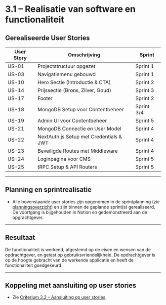 # 3.1 – Realisatie van software en functionaliteit

## Gerealiseerde User Stories

| User Story | Omschrijving | Sprint |
|------------|--------------|--------|
| US-01      | Projectstructuur opgezet | Sprint 1 |
| US-03      | Navigatiemenu gebouwd | Sprint 1 |
| US-10      | Hero Sectie (Introductie & CTA) | Sprint 2 |
| US-14      | Prijssectie (Brons, Zilver, Goud) | Sprint 3 |
| US-17      | Footer | Sprint 2 |
| US-18      | MongoDB Setup voor Contentbeheer | Sprint 3/4 |
| US-19      | Admin UI voor Contentbeheer | Sprint 5 |
| US-21      | MongoDB Connectie en User Model | Sprint 4 |
| US-22      | NextAuth.js Setup met Credentials & JWT | Sprint 4 |
| US-23      | Beveiligde Routes met Middleware | Sprint 4 |
| US-24      | Loginpagina voor CMS | Sprint 5 |
| US-25      | tRPC Setup & API Routers | Sprint 5 |

---

## Planning en sprintrealisatie

- Alle bovenstaande user stories zijn opgenomen in de sprintplanning (zie [planningsoverzicht](../../opdracht-1-werkzaamheden/criterium-1.3-planning.md)) en zijn binnen de geplande sprint(s) gerealiseerd. De voortgang is bijgehouden in Notion en gedemonstreerd aan de opgrachtgever. 

---

## Resultaat
De functionaliteit is werkend, afgestemd op de eisen en wensen van de opdrachtgever, en getest op gebruiksvriendelijkheid. De opdrachtgever is op de hoogte gebracht van de werkende applicatie en heeft de functionaliteit goedgekeurd.

---

## Koppeling met aansluiting op user stories

- Zie [Criterium 3.2 – Aansluiting op user stories](./check-user-stories.md).